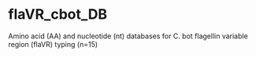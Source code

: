 # flaVR_cbot_DB
Amino acid (AA) and nucleotide (nt) databases for C. bot flagellin variable region (flaVR) typing (n=15)
